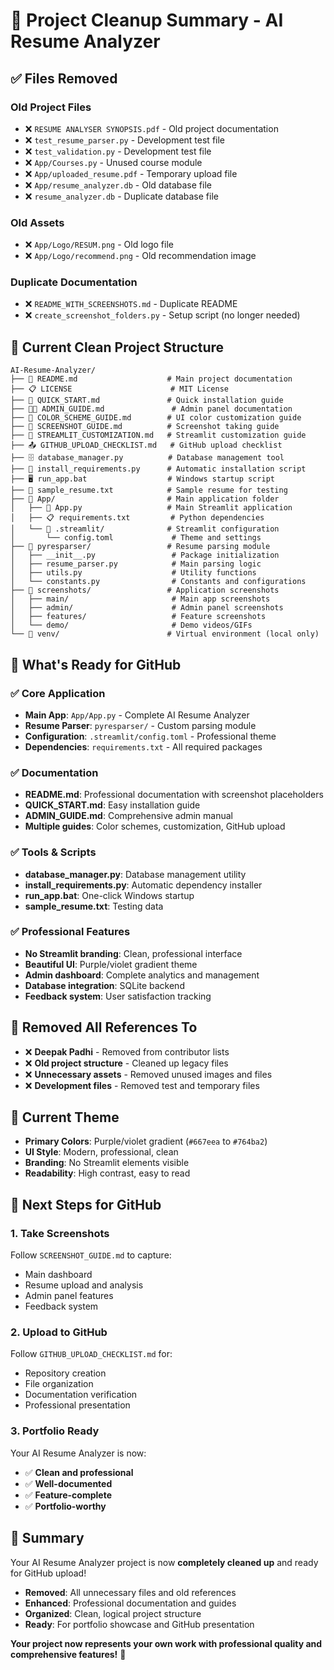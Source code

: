 # 🧹 Project Cleanup Summary - AI Resume Analyzer

## ✅ **Files Removed**

### **Old Project Files**
- ❌ `RESUME ANALYSER SYNOPSIS.pdf` - Old project documentation
- ❌ `test_resume_parser.py` - Development test file
- ❌ `test_validation.py` - Development test file
- ❌ `App/Courses.py` - Unused course module
- ❌ `App/uploaded_resume.pdf` - Temporary upload file
- ❌ `App/resume_analyzer.db` - Old database file
- ❌ `resume_analyzer.db` - Duplicate database file

### **Old Assets**
- ❌ `App/Logo/RESUM.png` - Old logo file
- ❌ `App/Logo/recommend.png` - Old recommendation image

### **Duplicate Documentation**
- ❌ `README_WITH_SCREENSHOTS.md` - Duplicate README
- ❌ `create_screenshot_folders.py` - Setup script (no longer needed)

## 📁 **Current Clean Project Structure**

```
AI-Resume-Analyzer/
├── 📄 README.md                    # Main project documentation
├── 📋 LICENSE                      # MIT License
├── 📝 QUICK_START.md               # Quick installation guide
├── 👨‍💼 ADMIN_GUIDE.md               # Admin panel documentation
├── 🎨 COLOR_SCHEME_GUIDE.md        # UI color customization guide
├── 📸 SCREENSHOT_GUIDE.md          # Screenshot taking guide
├── 🔧 STREAMLIT_CUSTOMIZATION.md   # Streamlit customization guide
├── 📤 GITHUB_UPLOAD_CHECKLIST.md   # GitHub upload checklist
├── 🗄️ database_manager.py          # Database management tool
├── 🔧 install_requirements.py      # Automatic installation script
├── 🖥️ run_app.bat                  # Windows startup script
├── 📄 sample_resume.txt            # Sample resume for testing
├── 📂 App/                         # Main application folder
│   ├── 🤖 App.py                   # Main Streamlit application
│   ├── 📋 requirements.txt         # Python dependencies
│   └── 📁 .streamlit/              # Streamlit configuration
│       └── config.toml             # Theme and settings
├── 📂 pyresparser/                 # Resume parsing module
│   ├── __init__.py                 # Package initialization
│   ├── resume_parser.py            # Main parsing logic
│   ├── utils.py                    # Utility functions
│   └── constants.py                # Constants and configurations
├── 📂 screenshots/                 # Application screenshots
│   ├── main/                       # Main app screenshots
│   ├── admin/                      # Admin panel screenshots
│   ├── features/                   # Feature screenshots
│   └── demo/                       # Demo videos/GIFs
└── 📂 venv/                        # Virtual environment (local only)
```

## 🎯 **What's Ready for GitHub**

### ✅ **Core Application**
- **Main App**: `App/App.py` - Complete AI Resume Analyzer
- **Resume Parser**: `pyresparser/` - Custom parsing module
- **Configuration**: `.streamlit/config.toml` - Professional theme
- **Dependencies**: `requirements.txt` - All required packages

### ✅ **Documentation**
- **README.md**: Professional documentation with screenshot placeholders
- **QUICK_START.md**: Easy installation guide
- **ADMIN_GUIDE.md**: Comprehensive admin manual
- **Multiple guides**: Color schemes, customization, GitHub upload

### ✅ **Tools & Scripts**
- **database_manager.py**: Database management utility
- **install_requirements.py**: Automatic dependency installer
- **run_app.bat**: One-click Windows startup
- **sample_resume.txt**: Testing data

### ✅ **Professional Features**
- **No Streamlit branding**: Clean, professional interface
- **Beautiful UI**: Purple/violet gradient theme
- **Admin dashboard**: Complete analytics and management
- **Database integration**: SQLite backend
- **Feedback system**: User satisfaction tracking

## 🚫 **Removed All References To**
- ❌ **Deepak Padhi** - Removed from contributor lists
- ❌ **Old project structure** - Cleaned up legacy files
- ❌ **Unnecessary assets** - Removed unused images and files
- ❌ **Development files** - Removed test and temporary files

## 🎨 **Current Theme**
- **Primary Colors**: Purple/violet gradient (`#667eea` to `#764ba2`)
- **UI Style**: Modern, professional, clean
- **Branding**: No Streamlit elements visible
- **Readability**: High contrast, easy to read

## 📸 **Next Steps for GitHub**

### **1. Take Screenshots**
Follow `SCREENSHOT_GUIDE.md` to capture:
- Main dashboard
- Resume upload and analysis
- Admin panel features
- Feedback system

### **2. Upload to GitHub**
Follow `GITHUB_UPLOAD_CHECKLIST.md` for:
- Repository creation
- File organization
- Documentation verification
- Professional presentation

### **3. Portfolio Ready**
Your AI Resume Analyzer is now:
- ✅ **Clean and professional**
- ✅ **Well-documented**
- ✅ **Feature-complete**
- ✅ **Portfolio-worthy**

## 🎉 **Summary**

Your AI Resume Analyzer project is now **completely cleaned up** and ready for GitHub upload! 

- **Removed**: All unnecessary files and old references
- **Enhanced**: Professional documentation and guides
- **Organized**: Clean, logical project structure
- **Ready**: For portfolio showcase and GitHub presentation

**Your project now represents your own work with professional quality and comprehensive features!** 🌟
